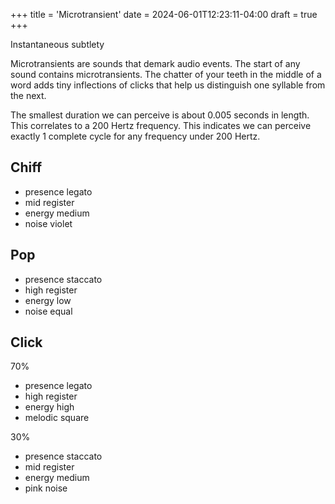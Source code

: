 +++
title = 'Microtransient'
date = 2024-06-01T12:23:11-04:00
draft = true
+++

Instantaneous subtlety

Microtransients are sounds that demark audio events. The start of any sound contains microtransients. The chatter of your teeth in the middle of a word adds tiny inflections of clicks that help us distinguish one syllable from the next.

The smallest duration we can perceive is about 0.005 seconds in length. This correlates to a 200 Hertz frequency. This indicates we can perceive exactly 1 complete cycle for any frequency under 200 Hertz. 

## Chiff

- presence legato 
- mid register
- energy medium
- noise violet 

## Pop

- presence staccato 
- high register 
- energy low
- noise equal

## Click

70% 
- presence legato 
- high register
- energy high
- melodic square

30% 
- presence staccato 
- mid register
- energy medium 
- pink noise 
